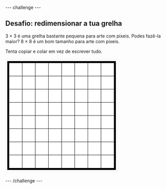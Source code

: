--- challenge ---

## Desafio: redimensionar a tua grelha

3 × 3 é uma grelha bastante pequena para arte com pixeis. Podes fazê-la maior? 8 × 8 é um bom tamanho para arte com pixeis.

Tenta copiar e colar em vez de escrever tudo.

![captura de ecrã](images/pixel-art-grid-8.png)

--- /challenge ---